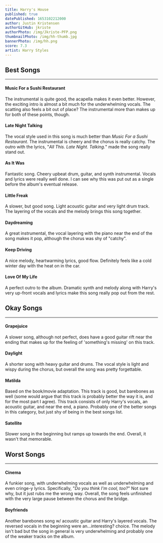 ```yaml
---
title: Harry's House
published: true
datePublished: 1653102212000
author: Justin Kristensen
authorGitHub: jkriste
authorPhoto: /img/Jkriste-PFP.png
thumbnailPhoto: /img/hh-thumb.jpg
bannerPhoto: /img/hh.png
score: 7.3
artist: Harry Styles
---
```


## Best Songs
<hr />

#### Music For a Sushi Restaurant
The instrumental is quite good, the acapella makes it even better. 
However, the exciting intro is almost a bit much for the underwhelming vocals. 
The scatting also feels a bit out of place? 
The instrumental more than makes up for both of these points, though.

#### Late Night Talking
The vocal style used in this song is much better than _Music For a Sushi Restaurant_. 
The instrumental is cheery and the chorus is really catchy. 
The outro with the lyrics, "_All This. Late Night. Talking._" made the song really stand out.

#### As It Was
Fantastic song. 
Cheery upbeat drum, guitar, and synth instrumental. 
Vocals and lyrics were really well done. 
I can see why this was put out as a single before the album's eventual release.

#### Little Freak
A slower, but good song. 
Light acoustic guitar and very light drum track. 
The layering of the vocals and the melody brings this song together.

#### Daydreaming
A great instrumental, the vocal layering with the piano near the end of the song makes it pop, although the chorus was shy of "catchy".

#### Keep Driving
A nice melody, heartwarming lyrics, good flow. 
Definitely feels like a cold winter day with the heat on in the car.

#### Love Of My Life
A perfect outro to the album. 
Dramatic synth and melody along with Harry's very up-front vocals and lyrics make this song really pop out from the rest.

## Okay Songs
<hr />

#### Grapejuice
A slower song, although not perfect, does have a good guitar rift near the ending that makes up for the feeling of 'something's missing' on this track.

#### Daylight
A shorter song with heavy guitar and drums. 
The vocal style is light and wispy during the chorus, but overall the song was pretty forgettable.

#### Matilda
Based on the book/movie adaptation. 
This track is good, but barebones as well (some would argue that this track is probably better the way it is, and for the most part I agree). 
This track consists of only Harry's vocals, an acoustic guitar, and near the end, a piano.
Probably one of the better songs in this category, but just shy of being in the best songs list.

#### Satellite
Slower song in the beginning but ramps up towards the end. 
Overall, it wasn't that memorable.

## Worst Songs
<hr />

#### Cinema
A funkier song, with underwhelming vocals as well as underwhelming and even cringe-y lyrics. 
Specifically, "_Do you think I'm cool, too?_" 
Not sure why, but it just rubs me the wrong way. 
Overall, the song feels unfinished with the very large pause between the chorus and the bridge.

#### Boyfriends
Another barebones song w/ acoustic guitar and Harry's layered vocals. 
The reversed vocals in the beginning were an...interesting? choice. 
The melody isn't bad but the song in general is very underwhelming and probably one of the weaker tracks on the album.